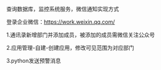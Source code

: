查询数据库，监控系统服务，微信通知实现方式


登录企业微信：https://work.weixin.qq.com/

1.通讯录新增部门并添加成员，被添加的成员需微信关注公众号

2.应用管理-自建-创建应用，修改可见范围为对应部门

3.python发送预警消息

